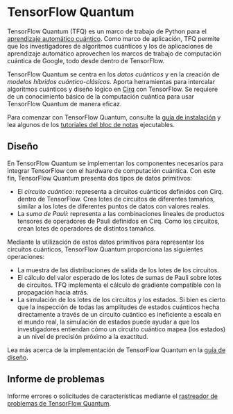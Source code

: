 # TensorFlow Quantum

TensorFlow Quantum (TFQ) es un marco de trabajo de Python para el [aprendizaje automático cuántico](concepts.md). Como marco de aplicación, TFQ permite que los investigadores de algoritmos cuánticos y los de aplicaciones de aprendizaje automático aprovechen los marcos de trabajo de computación cuántica de Google, todo desde dentro de TensorFlow.

TensorFlow Quantum se centra en los *datos cuánticos* y en la creación de *modelos híbridos cuántico-clásicos*. Aporta herramientas para intercalar algoritmos cuánticos y diseño lógico en <a href="https://github.com/quantumlib/Cirq" class="external">Cirq</a> con TensorFlow. Se requiere de un conocimiento básico de la computación cuántica para usar TensorFlow Quantum de manera eficaz.

Para comenzar con TensorFlow Quantum, consulte la [guía de instalación](install.md) y lea algunos de los [tutoriales del bloc de notas](./tutorials/hello_many_worlds.ipynb) ejecutables.

## Diseño

En TensorFlow Quantum se implementan los componentes necesarios para integrar TensorFlow con el hardware de computación cuántica. Con este fin, TensorFlow Quantum presenta dos tipos de datos primitivos:

- El *circuito cuántico*: representa a circuitos cuánticos definidos con Cirq. dentro de TensorFlow. Crea lotes de circuitos de diferentes tamaños, similar a los lotes de diferentes puntos de datos con valores reales.
- La *suma de Pauli*: representa a las combinaciones lineales de productos tensores de operadores de Pauli definidos en Cirq. Como los circuitos, crean lotes de operadores de distintos tamaños.

Mediante la utilización de estos datos primitivos para representar los circuitos cuánticos, TensorFlow Quantum proporciona las siguientes operaciones:

- La muestra de las distribuciones de salida de los lotes de los circuitos.
- El cálculo del valor esperado de los lotes de sumas de Pauli sobre lotes de circuitos. TFQ implementa el cálculo de gradiente compatible con la propagación hacia atrás.
- La simulación de los lotes de los circuitos y los estados. Si bien es cierto que la inspección de todas las amplitudes de estados cuánticos hecha directamente a través de un circuito cuántico es ineficiente a escala en el mundo real, la simulación de estados puede ayudar a que los investigadores entiendan cómo un circuito cuántico mapea (los estados) a un nivel de precisión próximo a la exactitud.

Lea más acerca de la implementación de TensorFlow Quantum en la [guía de diseño](design.md).

## Informe de problemas

Informe errores o solicitudes de características mediante el <a href="https://github.com/tensorflow/quantum/issues" class="external">rastreador de problemas de TensorFlow Quantum</a>.
